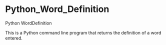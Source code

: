 # Python_Word_Definition
Python WordDefinition

This is a Python command line program that returns the definition of a word entered.
